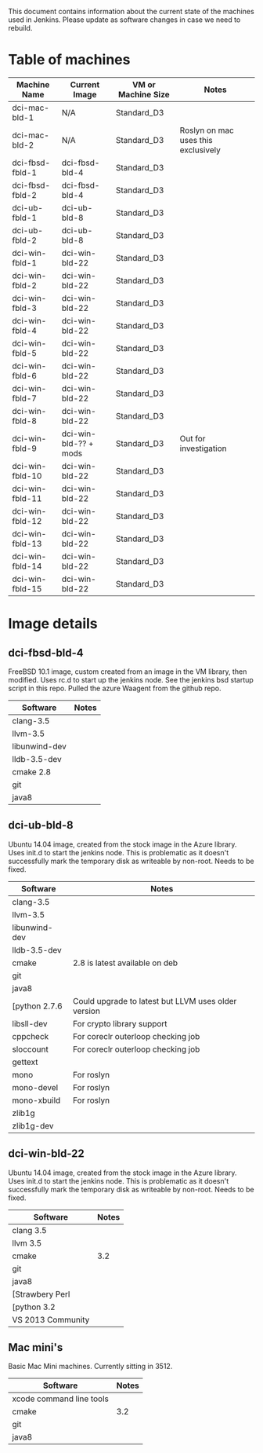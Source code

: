 This document contains information about the current state of the machines used in Jenkins.  Please update as software changes in case we need to rebuild.

# Table of machines

|Machine Name|Current Image|VM or Machine Size|Notes|
|---|---|---|---|
|dci-mac-bld-1|N/A|Standard_D3||
|dci-mac-bld-2|N/A|Standard_D3|Roslyn on mac uses this exclusively|
|dci-fbsd-fbld-1|dci-fbsd-bld-4|Standard_D3||
|dci-fbsd-fbld-2|dci-fbsd-bld-4|Standard_D3||
|dci-ub-fbld-1|dci-ub-bld-8|Standard_D3||
|dci-ub-fbld-2|dci-ub-bld-8|Standard_D3||
|dci-win-fbld-1|dci-win-bld-22|Standard_D3||
|dci-win-fbld-2|dci-win-bld-22|Standard_D3||
|dci-win-fbld-3|dci-win-bld-22|Standard_D3||
|dci-win-fbld-4|dci-win-bld-22|Standard_D3||
|dci-win-fbld-5|dci-win-bld-22|Standard_D3||
|dci-win-fbld-6|dci-win-bld-22|Standard_D3||
|dci-win-fbld-7|dci-win-bld-22|Standard_D3||
|dci-win-fbld-8|dci-win-bld-22|Standard_D3||
|dci-win-fbld-9|dci-win-bld-?? + mods|Standard_D3|Out for investigation|
|dci-win-fbld-10|dci-win-bld-22|Standard_D3||
|dci-win-fbld-11|dci-win-bld-22|Standard_D3||
|dci-win-fbld-12|dci-win-bld-22|Standard_D3||
|dci-win-fbld-13|dci-win-bld-22|Standard_D3||
|dci-win-fbld-14|dci-win-bld-22|Standard_D3||
|dci-win-fbld-15|dci-win-bld-22|Standard_D3||

# Image details

## dci-fbsd-bld-4

FreeBSD 10.1 image, custom created from an image in the VM library, then modified.  Uses rc.d to start up the jenkins node.  See the jenkins bsd startup script in this repo.  Pulled the azure Waagent from the github repo.

|Software|Notes|
|---|---|
|clang-3.5||
|llvm-3.5||
|libunwind-dev||
|lldb-3.5-dev||
|cmake 2.8||
|git||
|java8||

## dci-ub-bld-8

Ubuntu 14.04 image, created from the stock image in the Azure library.  Uses init.d to start the jenkins node.  This is problematic as it doesn't successfully mark the temporary disk as writeable by non-root.  Needs to be fixed.

|Software|Notes|
|---|---|
|clang-3.5||
|llvm-3.5||
|libunwind-dev||
|lldb-3.5-dev||
|cmake|2.8 is latest available on deb|
|git||
|java8||
[python 2.7.6|Could upgrade to latest but LLVM uses older version|
|libsll-dev| For crypto library support|
|cppcheck|For coreclr outerloop checking job|
|sloccount|For coreclr outerloop checking job|
|gettext||
|mono|For roslyn|
|mono-devel|For roslyn|
|mono-xbuild|For roslyn|
|zlib1g||
|zlib1g-dev||

## dci-win-bld-22

Ubuntu 14.04 image, created from the stock image in the Azure library.  Uses init.d to start the jenkins node.  This is problematic as it doesn't successfully mark the temporary disk as writeable by non-root.  Needs to be fixed.

|Software|Notes|
|---|---|
|clang 3.5||
|llvm 3.5||
|cmake|3.2|
|git||
|java8||
[Strawbery Perl||
[python 3.2||
|VS 2013 Community||

## Mac mini's

Basic Mac Mini machines.  Currently sitting in 3512.

|Software|Notes|
|---|---|
|xcode command line tools||
|cmake|3.2|
|git||
|java8||